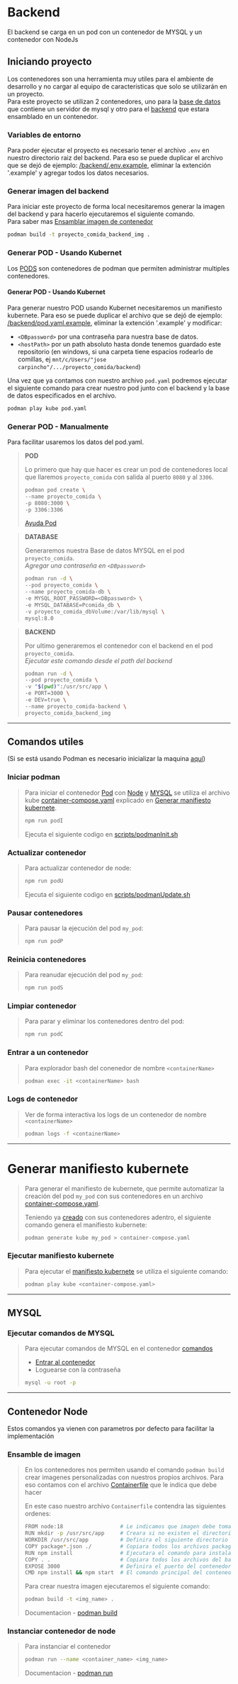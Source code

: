 # Backend

El backend se carga en un pod con un contenedor de MYSQL y un contenedor con NodeJs

## Iniciando proyecto

Los contenedores son una herramienta muy utiles para el ambiente de desarrollo y no cargar al equipo de caracteristicas que solo se utilizarán en un proyecto.<br>
Para este proyecto se utilizan 2 contenedores, uno para la [base de datos](#mysql) que contiene un servidor de mysql y otro para el [backend](#contenedor-node) que estara ensamblado en un contenedor.

### Variables de entorno

Para poder ejecutar el proyecto es necesario tener el archivo `.env` en nuestro directorio raiz del backend. Para eso se puede duplicar el archivo que se dejó de ejemplo: [/backend/.env.example](./.env.example), eliminar la extención '.example' y agregar todos los datos necesarios.

### Generar imagen del backend

Para iniciar este proyecto de forma local necesitaremos generar la imagen del backend y para hacerlo ejecutaremos el siguiente comando. <br>Para saber mas [Ensamblar imagen de contenedor](#ensamble-de-imagen)
```bash
podman build -t proyecto_comida_backend_img .
```

### Generar POD - Usando Kubernet

Los [PODS](#pod) son contenedores de podman que permiten administrar multiples contenedores.

#### Generar POD - Usando Kubernet

Para generar nuestro POD usando Kubernet necesitaremos un manifiesto kubernete. Para eso se puede duplicar el archivo que se dejó de ejemplo: [/backend/pod.yaml.example](./pod.yaml.example), eliminar la extención '.example' y modificar:

- `<DBpassword>` por una contraseña para nuestra base de datos.
- `<hostPath>` por un path absoluto hasta donde tenemos guardado este repositorio (en windows, si una carpeta tiene espacios rodearlo de comillas, ej `mnt/c/Users/"jose carpincho"/.../proyecto_comida/backend`)

Una vez que ya contamos con nuestro archivo `pod.yaml` podremos ejecutar el siguiente comando para crear nuestro pod junto con el backend y la base de datos especificados en el archivo.
```bash
podman play kube pod.yaml
```

### Generar POD - Manualmente

Para facilitar usaremos los datos del pod.yaml.

> **POD**
> 
> Lo primero que hay que hacer es crear un pod de contenedores local que llaremos `proyecto_comida` con salida al puerto `8080` y al `3306`.
> 
> ```sh
> podman pod create \
> --name proyecto_comida \
> -p 8080:3000 \
> -p 3306:3306
> ```
>
> [Ayuda Pod](https://mohitgoyal-co.translate.goog/2021/04/23/spinning-up-and-managing-pods-with-multiple-containers-with-podman/?_x_tr_sl=en&_x_tr_tl=es&_x_tr_hl=es&_x_tr_pto=sc)

> **DATABASE**
> 
> Generaremos nuestra Base de datos MYSQL en el pod `proyecto_comida`.<br>
> *Agregar una contraseña en `<DBpassword>`*
>
> ```sh
> podman run -d \
> --pod proyecto_comida \
> --name proyecto_comida-db \
> -e MYSQL_ROOT_PASSWORD=<DBpassword> \
> -e MYSQL_DATABASE=Pcomida_db \
> -v proyecto_comida_dbVolume:/var/lib/mysql \
> mysql:8.0
> ```

> **BACKEND**
> 
> Por ultimo generaremos el contenedor con el backend en el pod `proyecto_comida`.<br>
> *Ejecutar este comando desde el path del backend*
>
> ```sh
> podman run -d \
> --pod proyecto_comida \
> -v "$(pwd)":/usr/src/app \
> -e PORT=3000 \
> -e DEV=true \
> --name proyecto_comida-backend \
> proyecto_comida_backend_img
> ```

--- 

## Comandos utiles

(Si se está usando Podman es necesario inicializar la maquina [aquí](https://github.com/containers/podman/blob/main/docs/tutorials/podman-for-windows.md))

### Iniciar podman

> Para iniciar el contenedor [Pod](#pod) con [Node](#contenedor-node) y [MYSQL](#mysql) se utiliza el archivo kube [container-compose.yaml](./container-compose.yaml) explicado en [Generar manifiesto kubernete](#generar-manifiesto-kubernete).
> 
> ```sh 
> npm run podI
> ```
>
> Ejecuta el siguiente codigo en [scripts/podmanInit.sh](./container-backend/scripts/podmanInit.sh)

### Actualizar contenedor

> Para actualizar contenedor de node:
>
> ```sh
> npm run podU
> ```
>
> Ejecuta el siguiente codigo en [scripts/podmanUpdate.sh](./container-backend/scripts/podmanUpdate.sh)

### Pausar contenedores

> Para pausar la ejecución del pod `my_pod`:
> 
> ```sh
> npm run podP
> ```

### Reinicia contenedores

> Para reanudar ejecución del pod `my_pod`: 
> 
> ```sh
> npm run podS
> ```

### Limpiar contenedor

> Para parar y eliminar los contenedores dentro del pod:
> ```sh
> npm run podC
> ```

### Entrar a un contenedor

> Para explorador bash del conenedor de nombre `<containerName>`
> ```sh
> podman exec -it <containerName> bash
> ```

### Logs de contenedor

> Ver de forma interactiva los logs de un contenedor de nombre `<containerName>`
> ```sh
> podman logs -f <containerName>
> ```

---

# Generar manifiesto kubernete

> Para generar el manifiesto de kubernete, que permite automatizar la creación del pod `my_pod` con sus contenedores en un archivo [container-compose.yaml](./container-compose.yaml). 
>
> Teniendo ya [creado](#crear-un-pod) con sus contenedores adentro, el siguiente comando genera el manifiesto kubernete:
>
> ```sh
> podman generate kube my_pod > container-compose.yaml
> ```


### Ejecutar manifiesto kubernete

> Para ejecutar el [manifiesto kubernete](#generar-manifiesto-kubernete) se utiliza el siguiente comando:
>
> ```sh
> podman play kube <container-compose.yaml>
> ```

---

## MYSQL

### Ejecutar comandos de MYSQL

> Para ejecutar comandos de MYSQL en el contenedor [comandos](https://stackoverflow.com/questions/59838692/mysql-root-password-is-set-but-getting-access-denied-for-user-rootlocalhost)
> - [Entrar al contenedor](#entrar-a-un-contenedor)
> - Loguearse con la contraseña
>
> ```sh
> mysql -u root -p
> ```

---

## Contenedor Node

Estos comandos ya vienen con parametros por defecto para facilitar la implementación

### Ensamble de imagen

> En los contenedores nos permiten usando el comando `podman build` crear imagenes personalizadas con nuestros propios archivos. Para eso contamos con el archivo [Containerfile](./Containerfile) que le indica que debe hacer
>
> En este caso nuestro archivo `Containerfile` contendra las siguientes ordenes:
> 
> ```sh
> FROM node:18                  # Le indicamos que imagen debe tomar
> RUN mkdir -p /usr/src/app     # Creara si no existen el directorio /usr/src/app
> WORKDIR /usr/src/app          # Definira el siguiente directorio en el que trabajaremos
> COPY package*.json ./         # Copiara todos los archivos package*.json
> RUN npm install               # Ejecutara el comando para instalar las dependencias de node
> COPY . .                      # Copiara todos los archivos del backend
> EXPOSE 3000                   # Definira el puerto del contenedor
> CMD npm install && npm start  # El comando principal del contenedor
> ```
>
> Para crear nuestra imagen ejecutaremos el siguiente comando:
> 
> ```sh
> podman build -t <img_name> .
> ```
> Documentacion - [podman build](https://docs.podman.io/en/latest/markdown/podman-build.1.html)

### Instanciar contenedor de node

> Para instanciar el contenedor
>
> ```sh
> podman run --name <container_name> <img_name>
> ```
> Documentacion - [podman run](https://docs.podman.io/en/latest/markdown/podman-run.1.html)
